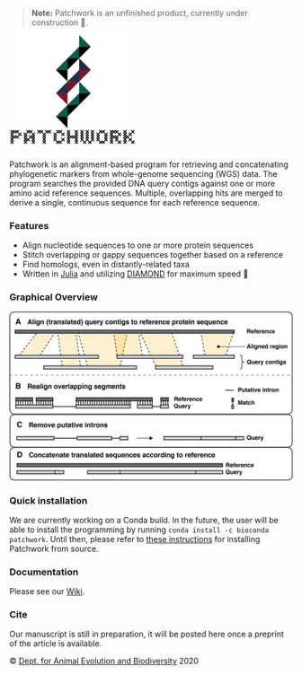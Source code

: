 > **Note:** Patchwork is an unfinished product, currently under construction 🚧.
<img src="https://github.com/fethalen/Patchwork/blob/main/patchwork_logo_500px.png" alt="Patchwork logo" width="225"/>

Patchwork is an alignment-based program for retrieving and concatenating phylogenetic markers from whole-genome sequencing (WGS) data. The program searches the provided DNA query contigs against one or more amino acid reference sequences. Multiple, overlapping hits are merged to derive a single, continuous sequence for each reference sequence.

### Features

* Align nucleotide sequences to one or more protein sequences
* Stitch overlapping or gappy sequences together based on a reference
* Find homologs, even in distantly-related taxa
* Written in [Julia](https://julialang.org/) and utilizing
  [DIAMOND](https://github.com/bbuchfink/diamond) for maximum speed 🐇

### Graphical Overview

![Graphical Overview](https://github.com/fethalen/patchwork/blob/main/overview.png?raw=true)

### Quick installation

We are currently working on a Conda build. In the future,
the user will be able to install the programming by running `conda
install -c bioconda patchwork`. Until then, please refer to
[these instructions](https://github.com/fethalen/Patchwork/wiki/4.-Installation)
for installing Patchwork from source.

### Documentation

Please see our [Wiki](https://github.com/fethalen/Patchwork/wiki).

### Cite

Our manuscript is still in preparation, it will be posted here once a preprint
of the article is available.

© [Dept. for Animal Evolution and Biodiversity](https://www.uni-goettingen.de/en/80149.html) 2020
